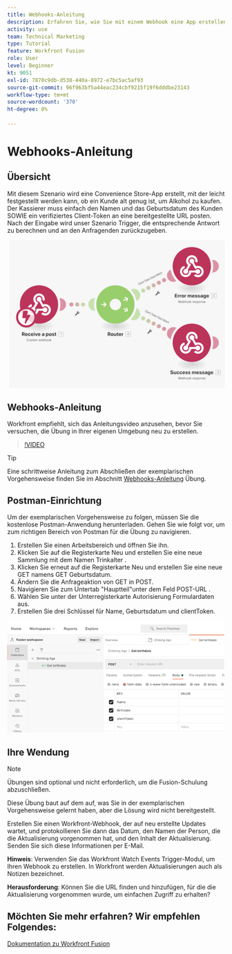 ```yaml
---
title: Webhooks-Anleitung
description: Erfahren Sie, wie Sie mit einem Webhook eine App erstellen können, um festzustellen, ob ein Kunde alt genug ist, um Alkohol zu kaufen, und alles in [!DNL Adobe Workfront Fusion].
activity: use
team: Technical Marketing
type: Tutorial
feature: Workfront Fusion
role: User
level: Beginner
kt: 9051
exl-id: 7870c9db-d538-440a-8972-e7bc5ac5af93
source-git-commit: 96f963bf5a44eac234cbf9215f19f6dddbe23143
workflow-type: tm+mt
source-wordcount: '370'
ht-degree: 0%

---
```


# Webhooks-Anleitung

## Übersicht

Mit diesem Szenario wird eine Convenience Store-App erstellt, mit der leicht festgestellt werden kann, ob ein Kunde alt genug ist, um Alkohol zu kaufen. Der Kassierer muss einfach den Namen und das Geburtsdatum des Kunden SOWIE ein verifiziertes Client-Token an eine bereitgestellte URL posten. Nach der Eingabe wird unser Szenario Trigger, die entsprechende Antwort zu berechnen und an den Anfragenden zurückzugeben.

![Ein Bild, das das Switch-Modul verwendet](assets/beyond-basic-modules-5.png)

## Webhooks-Anleitung

Workfront empfiehlt, sich das Anleitungsvideo anzusehen, bevor Sie versuchen, die Übung in Ihrer eigenen Umgebung neu zu erstellen.

>[!VIDEO](https://video.tv.adobe.com/v/335292/?quality=12)

>[!TIP]
>
>Eine schrittweise Anleitung zum Abschließen der exemplarischen Vorgehensweise finden Sie im Abschnitt [Webhooks-Anleitung](https://experienceleague.adobe.com/docs/workfront-learn/tutorials-workfront/fusion/exercises/webhooks.html?lang=en) Übung.

## Postman-Einrichtung

Um der exemplarischen Vorgehensweise zu folgen, müssen Sie die kostenlose Postman-Anwendung herunterladen. Gehen Sie wie folgt vor, um zum richtigen Bereich von Postman für die Übung zu navigieren.

1. Erstellen Sie einen Arbeitsbereich und öffnen Sie ihn.
1. Klicken Sie auf die Registerkarte Neu und erstellen Sie eine neue Sammlung mit dem Namen Trinkalter .
1. Klicken Sie erneut auf die Registerkarte Neu und erstellen Sie eine neue GET namens GET Geburtsdatum.
1. Ändern Sie die Anfrageaktion von GET in POST.
1. Navigieren Sie zum Untertab &quot;Hauptteil&quot;unter dem Feld POST-URL .
1. Wählen Sie unter der Unterregisterkarte Autorisierung Formulardaten aus.
1. Erstellen Sie drei Schlüssel für Name, Geburtsdatum und clientToken.

![Ein Bild, das das Switch-Modul verwendet](assets/beyond-basic-modules-6.png)

## Ihre Wendung

>[!NOTE]
>
>Übungen sind optional und nicht erforderlich, um die Fusion-Schulung abzuschließen.

Diese Übung baut auf dem auf, was Sie in der exemplarischen Vorgehensweise gelernt haben, aber die Lösung wird nicht bereitgestellt.

Erstellen Sie einen Workfront-Webhook, der auf neu erstellte Updates wartet, und protokollieren Sie dann das Datum, den Namen der Person, die die Aktualisierung vorgenommen hat, und den Inhalt der Aktualisierung. Senden Sie sich diese Informationen per E-Mail.

**Hinweis**: Verwenden Sie das Workfront Watch Events Trigger-Modul, um Ihren Webhook zu erstellen. In Workfront werden Aktualisierungen auch als Notizen bezeichnet.

**Herausforderung**: Können Sie die URL finden und hinzufügen, für die die Aktualisierung vorgenommen wurde, um einfachen Zugriff zu erhalten?


## Möchten Sie mehr erfahren? Wir empfehlen Folgendes:

[Dokumentation zu Workfront Fusion](https://experienceleague.adobe.com/docs/workfront/using/adobe-workfront-fusion/workfront-fusion-2.html?lang=en)

